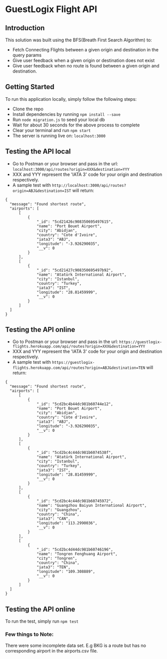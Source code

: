 # GuestLogix Flight API 

## Introduction
This solution was built using the BFS(Breath First Search Algorithm) to:
- Fetch Connecting Flights between a given origin and destination in the query params
- Give user feedback when a given origin or destination does not exist
- Give user feedback when no route is found between a given origin and destination.

## Getting Started
To run this application locally, simply follow the following steps:
- Clone the repo
- Install dependencies by running `npm install --save`
- Run `node migration.js` to seed your local db
- Wait for about 30 seconds for the above process to complete
- Clear your terminal and run `npm start`
- The server is running live on: `localhost:3000`

## Testing the API local
- Go to Postman or your browser and pass in the url: `localhost:3000/api/routes?origin=XXX&destination=YYY`
- XXX and YYY represent the 'IATA 3' code for your origin and destination respectively.
- A sample test with `http://localhost:3000/api/routes?origin=ABJ&destination=IST` will return:

```
{
  "message": "Found shortest route",
  "airports": [
      [
          {
              "_id": "5cd21426c908350695497615",
              "name": "Port Bouet Airport",
              "city": "Abidjan",
              "country": "Cote d'Ivoire",
              "iata3": "ABJ",
              "longitude": "-3.926290035",
              "__v": 0
          }
      ],
      [
          {
              "_id": "5cd21427c908350695497b92",
              "name": "Atatürk International Airport",
              "city": "Istanbul",
              "country": "Turkey",
              "iata3": "IST",
              "longitude": "28.81459999",
              "__v": 0
          }
      ]
  ]
}
```

## Testing the API online
- Go to Postman or your browser and pass in the url: `https://guestlogix-flights.herokuapp.com/api/routes?origin=XXX&destination=YYY`
- XXX and YYY represent the 'IATA 3' code for your origin and destination respectively.
- A sample test with `https://guestlogix-flights.herokuapp.com/api/routes?origin=ABJ&destination=TEN` will return:

```
{
  "message": "Found shortest route",
  "airports": [
      [
          {
              "_id": "5cd2bc4b44dc981b60744e12",
              "name": "Port Bouet Airport",
              "city": "Abidjan",
              "country": "Cote d'Ivoire",
              "iata3": "ABJ",
              "longitude": "-3.926290035",
              "__v": 0
          }
      ],
      [
          {
              "_id": "5cd2bc4c44dc981b6074538f",
              "name": "Atatürk International Airport",
              "city": "Istanbul",
              "country": "Turkey",
              "iata3": "IST",
              "longitude": "28.81459999",
              "__v": 0
          }
      ],
      [
          {
              "_id": "5cd2bc4c44dc981b60745972",
              "name": "Guangzhou Baiyun International Airport",
              "city": "Guangzhou",
              "country": "China",
              "iata3": "CAN",
              "longitude": "113.2990036",
              "__v": 0
          }
      ],
      [
          {
              "_id": "5cd2bc4d44dc981b60746196",
              "name": "Tongren Fenghuang Airport",
              "city": "Tongren",
              "country": "China",
              "iata3": "TEN",
              "longitude": "109.308889",
              "__v": 0
          }
      ]
  ]
}
```

## Testing the API online
To run the test, simply run `npm test`

### Few things to Note:
There were some incomplete data set. E.g BKG is a route but has no corresponding airport in the airports.csv file.


